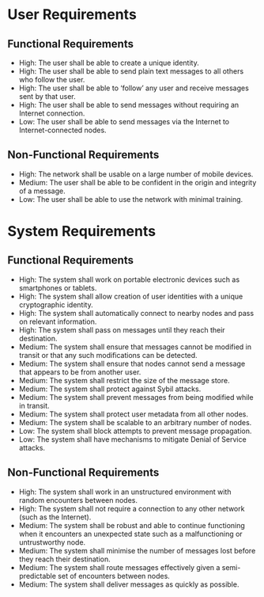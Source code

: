 # User Requirements
## Functional Requirements
- High: The user shall be able to create a unique identity.
- High: The user shall be able to send plain text messages to all others who follow the user.
- High: The user shall be able to ‘follow’ any user and receive messages sent by that user. 
- High: The user shall be able to send messages without requiring an Internet connection.
- Low: The user shall be able to send messages via the Internet to Internet-connected nodes.

## Non-Functional Requirements
- High: The network shall be usable on a large number of mobile devices.
- Medium: The user shall be able to be confident in the origin and integrity of a message.
- Low: The user shall be able to use the network with minimal training.

# System Requirements
## Functional Requirements
- High: The system shall work on portable electronic devices such as smartphones or tablets.
- High: The system shall allow creation of user identities with a unique cryptographic identity.
- High: The system shall automatically connect to nearby nodes and pass on relevant information.
- High: The system shall pass on messages until they reach their destination.
- Medium: The system shall ensure that messages cannot be modified in transit or that any such modifications can be detected.
- Medium: The system shall ensure that nodes cannot send a message that appears to be from another user.
- Medium: The system shall restrict the size of the message store.
- Medium: The system shall protect against Sybil attacks.
- Medium: The system shall prevent messages from being modified while in transit.
- Medium: The system shall protect user metadata from all other nodes.
- Medium: The system shall be scalable to an arbitrary number of nodes.
- Low: The system shall block attempts to prevent message propagation.
- Low: The system shall have mechanisms to mitigate Denial of Service attacks.

## Non-Functional Requirements
- High: The system shall work in an unstructured environment with random encounters between nodes.
- High: The system shall not require a connection to any other network (such as the Internet).
- Medium: The system shall be robust and able to continue functioning when it encounters an unexpected state such as a malfunctioning or untrustworthy node.
- Medium: The system shall minimise the number of messages lost before they reach their destination.
- Medium: The system shall route messages effectively given a semi-predictable set of encounters between nodes.
- Medium: The system shall deliver messages as quickly as possible.
